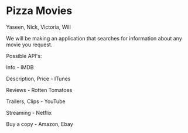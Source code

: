Pizza Movies
==================

Yaseen, Nick, Victoria, Will

We will be making an application that searches for information about any movie you request.

Possible API's:

Info - IMDB

Description, Price - ITunes

Reviews - Rotten Tomatoes

Trailers, Clips - YouTube

Streaming - Netflix

Buy a copy - Amazon, Ebay